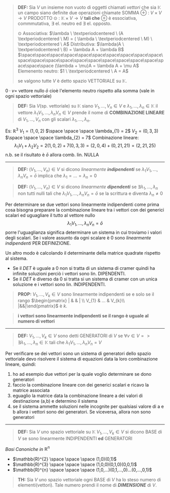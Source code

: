 >**DEF:** 
>Sia $V$ un insieme non vuoto di oggetti chiamati _vettori_ che sia $\mathbb{K}$ un campo siano definite due operazioni chiamate 
>SOMMA $\oplus$ :  $V\times V \rightarrow V$
>PRODOTTO $\odot$ : $\mathbb{K}\times V \rightarrow V$ 
>**tali che**
>$\oplus$ è essociativa, commmutativa, $\exists$ el. neutro ed $\exists$ el. opposto.
>
>$\odot$ Associativa: $\lambda \ \textperiodcentered \ (A \textperiodcentered \ M) = ( \lambda \ \textperiodcentered \ M) \ \textperiodcentered \ A$
>	Distributiva: $\lambda(A \ \textperiodcentered \ B) = \lambda A + \lambda B$  
>$\space\space\space\space\space\space\space\space\space\space\space\space\space\space\space\space\space\space\space\space\space\space\space (\lambda + \mu)A = \lambda A + \mu A$
>	Elemenento neutro: $1 \ \textperiodcentered \ A = A$
>
>se valgono tutte $V$ è detto spazio VETTORIALE su $\mathbb{K}$.

$0 \cdot v =$ vettore nullo $\bar{o}$ cioè l'elemento neutro rispetto alla somma (vale in ogni spazio vettoriale)

>**DEF:**
>Sia $V$(sp. vettoriale) su $\mathbb{K}$ siano $V_{1},...,V_{n} \in V$ e $\lambda_{1},...,\lambda_{n} \in \mathbb{K}$ il vettore $\lambda_{1}V_{1},...,\lambda_{n}V_{n} \in V$ prende il nome di **COMBINAZIONE LINEARE** di $V_{1},...,V_{n}$ con gli scalari $\lambda_{1},...,\lambda_{n}$.

Es:
$\mathbb{R}^{3}$ 
$V_{1} = (1,0,2)$    $\space \space \space \lambda_{1} = 2$
$V_{2} = (0,3,3)$    $\space \space \space \lambda_{2} = 7$ 
Combinazione lineare:$$\lambda_{1}V_{1}+\lambda_{2}V_{2} = 2(1,0,2)+7(0,3,3)=(2,0,4)+(0,21,21) = (2,21,25)$$
n.b.
se il risultato è $\bar{o}$ allora comb. lin. NULLA

****

>**DEF:**
>$(V_{1},...,V_{n}) \in V$ si dicono _linearmente **indipendenti**_ se $\lambda_{1}V_{1},...,\lambda_{n}V_{n} = \bar{o}$ implica che $\lambda_{1} =...= \lambda_{n} = 0$ 

>**DEF:**
>$(V_{1},...,V_{n}) \in V$ si dicono _linearmente **dipendenti**_ se $\exists \lambda_{1},...,\lambda_{n}$ non tutti nulli tali che $\lambda_{1}V_{1},...,\lambda_{n}V_{n} = \bar{o}$ se la scrittura e diventa $\lambda_{n} \neq 0$

Per determinare se due vettori sono linearmente indipendenti come prima cosa bisogna preparare la combinazione lineare tra i vettori con dei generici scalari ed uguagliare il tutto al vettore nullo $$\lambda_{1}V_{1},...,\lambda_{n}V_{n} = \bar{o}$$
porre l'uguaglianza significa determinare un sistema in cui troviamo i valori degli scalari.
Se i valore assunto da ogni scalare è $0$ sono _linearmente indipendenti_ PER DEFINIZIONE.

Un altro modo è calcolando il determinante della matrice quadrate rispetto al sistema. 
- Se il $DET$ è uguale a $0$ non si tratta di un sistema di cramer quindi ha infinite soluzioni perciò i vettori sono lin. DIPENDENTI.
- Se il $DET$ è diverso da $0$ si tratta si un sistema di cramer con un unica soluzione e i vettori sono lin. INDIPENDENTI.

>**PROP:**
>$V_{1},...,V_{k} \in V$ sono linearmente indipendenti se e solo se il rango $\begin{pmatrix} | & & | \\ V_{1} & ... & V_{k}\\ |&&|\end{pmatrix}$ è $k$.
>

>**i vettori sono linearmente indipendenti se il rango è uguale al numero di vettori**

****

>**DEF:** 
>$V_{1},...,V_{k} \in V$ sono detti GENERATORI di $V$ se $\forall v \in V => \exists \lambda_{1},...,\lambda_{n} \in \mathbb{K}$ tali che $\lambda_{1}V_{1},...,\lambda_{n}V_{n} = V$ 

Per verificare se dei vettori sono un sistema di generatori dello spazio vettoriale devo risolvere il sistema di equazioni data la loro combinazione lineare, quindi: 
1) ho ad esempio due vettori per la quale voglio determinare se dono generatori 
2) faccio la combinazione lineare con dei generici scalari e ricavo la matrice associata 
3) eguaglio la matrice data la combinazione lineare a dei valori di destinazione (a,b) e determino il sistema 
4) se il sistema ammette soluzioni nelle incognite per qualsiasi valore di a e b allora i vettori sono dei generatori. Se viceversa, allora non sono generatori

****
>**DEF:**
>Sia $V$ uno spazio vettoriale su $\mathbb{K}$ 
>$V_{1},...,V_{k} \in V$ si dicono BASE di $V$ se sono linearmente INDIPENDENTI **ed** GENERATORI

_Basi Canoniche in_ $\mathbb{R}^{n}$ 
- $\mathbb{R}^{2} \space \space \space (1,0)(0,1)$
- $\mathbb{R}^{3} \space \space \space (1,0,0)(0,1,0)(0,0,1)$
- $\mathbb{R}^{n} \space \space \space (1,0,...)(0,1,...,0)...(0,...,0,1)$

>**TH:**
> Sia $V$ uno spazio vettoriale ogni BASE di $V$ ha lo steso numero di elementi(vettori). Tale numero prendi il nome di _**DIMENSIONE**_ di $V$.

